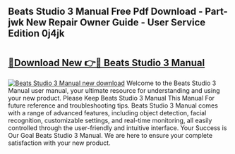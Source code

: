 ## Beats Studio 3 Manual Free Pdf Download - Part-jwk New Repair Owner Guide - User Service Edition 0j4jk

# <h2><a href="http://bc16149.oget.top/?id=Beats+Studio+3+Manual">🔗Download New 👉🔴 Beats Studio 3 Manual</a></h2>

[![Beats Studio 3 Manual new download](https://i.imgur.com/5g1atiW.png)](http://bc16149.oget.top/?id=Beats+Studio+3+Manual)
Welcome to the Beats Studio 3 Manual user manual, your ultimate resource for understanding and using your new product. Please Keep Beats Studio 3 Manual This Manual For future reference and troubleshooting tips. Beats Studio 3 Manual comes with a range of advanced features, including object detection, facial recognition, customizable settings, and real-time monitoring, all easily controlled through the user-friendly and intuitive interface. Your Success is Our Goal Beats Studio 3 Manual. We are here to ensure your complete satisfaction with your new product.
